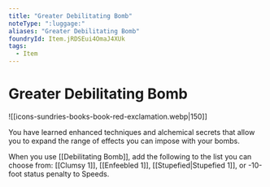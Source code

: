 ```yaml
---
title: "Greater Debilitating Bomb"
noteType: ":luggage:"
aliases: "Greater Debilitating Bomb"
foundryId: Item.jRDSEui4OmaJ4XUk
tags:
  - Item
---
```


# Greater Debilitating Bomb
![[icons-sundries-books-book-red-exclamation.webp|150]]

You have learned enhanced techniques and alchemical secrets that allow you to expand the range of effects you can impose with your bombs.

When you use [[Debilitating Bomb]], add the following to the list you can choose from: [[Clumsy 1]], [[Enfeebled 1]], [[Stupefied|Stupefied 1]], or -10-foot status penalty to Speeds.
